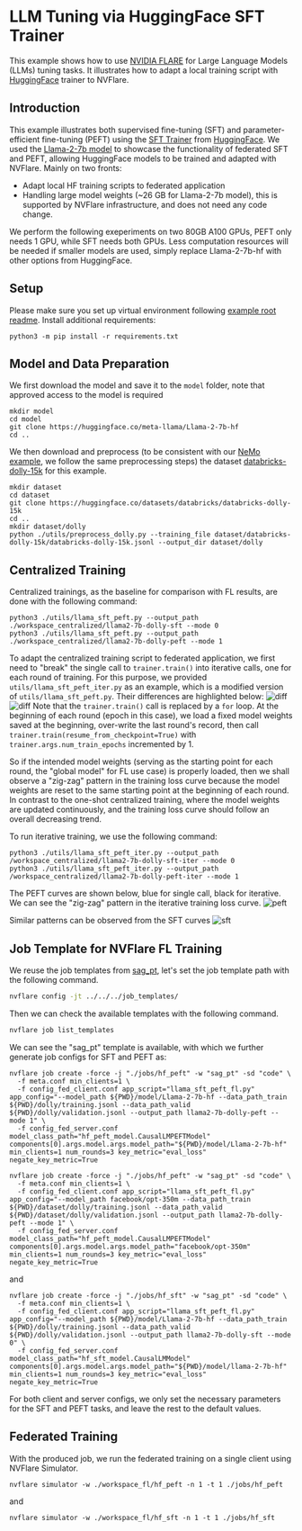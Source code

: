 # LLM Tuning via HuggingFace SFT Trainer
This example shows how to use [NVIDIA FLARE](https://nvidia.github.io/NVFlare) for Large Language Models (LLMs) tuning tasks. It illustrates how to adapt a local training script with [HuggingFace](https://huggingface.co/) trainer to NVFlare.

## Introduction 
This example illustrates both supervised fine-tuning (SFT) and parameter-efficient fine-tuning (PEFT) using the [SFT Trainer](https://huggingface.co/docs/trl/sft_trainer) from [HuggingFace](https://huggingface.co/).
We used the [Llama-2-7b model](https://huggingface.co/meta-llama/Llama-2-7b) to showcase the functionality of federated SFT and PEFT, allowing HuggingFace models to be trained and adapted with NVFlare. 
Mainly on two fronts:
- Adapt local HF training scripts to federated application
- Handling large model weights (~26 GB for Llama-2-7b model), this is supported by NVFlare infrastructure, and does not need any code change.

We perform the following exeperiments on two 80GB A100 GPUs, PEFT only needs 1 GPU, while SFT needs both GPUs. Less computation resources will be needed if smaller models are used, simply replace Llama-2-7b-hf with other options from HuggingFace.

## Setup
Please make sure you set up virtual environment following [example root readme](../../README.md).
Install additional requirements:
```
python3 -m pip install -r requirements.txt
```

## Model and Data Preparation
We first download the model and save it to the `model` folder, note that approved access to the model is required
```
mkdir model
cd model
git clone https://huggingface.co/meta-llama/Llama-2-7b-hf
cd ..
```

We then download and preprocess (to be consistent with our [NeMo example](../../../integration/nemo/examples/supervised_fine_tuning), we follow the same preprocessing steps) the dataset [databricks-dolly-15k](https://huggingface.co/datasets/databricks/databricks-dolly-15k) for this example. 
```
mkdir dataset
cd dataset
git clone https://huggingface.co/datasets/databricks/databricks-dolly-15k
cd ..
mkdir dataset/dolly
python ./utils/preprocess_dolly.py --training_file dataset/databricks-dolly-15k/databricks-dolly-15k.jsonl --output_dir dataset/dolly
```

## Centralized Training
Centralized trainings, as the baseline for comparison with FL results, are done with the following command:
```
python3 ./utils/llama_sft_peft.py --output_path ./workspace_centralized/llama2-7b-dolly-sft --mode 0
python3 ./utils/llama_sft_peft.py --output_path ./workspace_centralized/llama2-7b-dolly-peft --mode 1
```
To adapt the centralized training script to federated application, we first need to "break" the single call to `trainer.train()` into iterative calls, one for each round of training.
For this purpose, we provided `utils/llama_sft_peft_iter.py` as an example, which is a modified version of `utils/llama_sft_peft.py`.
Their differences are highlighted below:
![diff](./figs/diff_1.png)
![diff](./figs/diff_2.png)
Note that the `trainer.train()` call is replaced by a `for` loop. At the beginning of each round (epoch in this case), we load a fixed model weights saved at the beginning, over-write the last round's record, then call `trainer.train(resume_from_checkpoint=True)` with `trainer.args.num_train_epochs` incremented by 1.

So if the intended model weights (serving as the starting point for each round, the "global model" for FL use case) is properly loaded, then we shall observe a "zig-zag" pattern in the training loss curve because the model weights are reset to the same starting point at the beginning of each round. In contrast to the one-shot centralized training, where the model weights are updated continuously, and the training loss curve should follow an overall decreasing trend.

To run iterative training, we use the following command:
``` 
python3 ./utils/llama_sft_peft_iter.py --output_path /workspace_centralized/llama2-7b-dolly-sft-iter --mode 0
python3 ./utils/llama_sft_peft_iter.py --output_path /workspace_centralized/llama2-7b-dolly-peft-iter --mode 1
```

The PEFT curves are shown below, blue for single call, black for iterative. We can see the "zig-zag" pattern in the iterative training loss curve.
![peft](./figs/cen_peft.png)

Similar patterns can be observed from the SFT curves
![sft](./figs/cen_sft.png)



## Job Template for NVFlare FL Training
We reuse the job templates from [sag_pt](../../../job_templates/sag_pt/), let's set the job template path with the following command.
```bash
nvflare config -jt ../../../job_templates/
```
Then we can check the available templates with the following command.
```bash
nvflare job list_templates
```
We can see the "sag_pt" template is available, with which we further generate job configs for SFT and PEFT as:
```
nvflare job create -force -j "./jobs/hf_peft" -w "sag_pt" -sd "code" \
  -f meta.conf min_clients=1 \
  -f config_fed_client.conf app_script="llama_sft_peft_fl.py" app_config="--model_path ${PWD}/model/Llama-2-7b-hf --data_path_train ${PWD}/dolly/training.jsonl --data_path_valid ${PWD}/dolly/validation.jsonl --output_path llama2-7b-dolly-peft --mode 1" \
  -f config_fed_server.conf model_class_path="hf_peft_model.CausalLMPEFTModel" components[0].args.model.args.model_path="${PWD}/model/Llama-2-7b-hf" min_clients=1 num_rounds=3 key_metric="eval_loss" negate_key_metric=True
```

```
nvflare job create -force -j "./jobs/hf_peft" -w "sag_pt" -sd "code" \
  -f meta.conf min_clients=1 \
  -f config_fed_client.conf app_script="llama_sft_peft_fl.py" app_config="--model_path facebook/opt-350m --data_path_train ${PWD}/dataset/dolly/training.jsonl --data_path_valid ${PWD}/dataset/dolly/validation.jsonl --output_path llama2-7b-dolly-peft --mode 1" \
  -f config_fed_server.conf model_class_path="hf_peft_model.CausalLMPEFTModel" components[0].args.model.args.model_path="facebook/opt-350m" min_clients=1 num_rounds=3 key_metric="eval_loss" negate_key_metric=True
```

and
```
nvflare job create -force -j "./jobs/hf_sft" -w "sag_pt" -sd "code" \
  -f meta.conf min_clients=1 \
  -f config_fed_client.conf app_script="llama_sft_peft_fl.py" app_config="--model_path ${PWD}/model/Llama-2-7b-hf --data_path_train ${PWD}/dolly/training.jsonl --data_path_valid ${PWD}/dolly/validation.jsonl --output_path llama2-7b-dolly-sft --mode 0" \
  -f config_fed_server.conf model_class_path="hf_sft_model.CausalLMModel" components[0].args.model.args.model_path="${PWD}/model/llama-2-7b-hf" min_clients=1 num_rounds=3 key_metric="eval_loss" negate_key_metric=True  
```

For both client and server configs, we only set the necessary parameters for the SFT and PEFT tasks, and leave the rest to the default values.

## Federated Training
With the produced job, we run the federated training on a single client using NVFlare Simulator.
```
nvflare simulator -w ./workspace_fl/hf_peft -n 1 -t 1 ./jobs/hf_peft
```
and
```
nvflare simulator -w ./workspace_fl/hf_sft -n 1 -t 1 ./jobs/hf_sft
``` 

